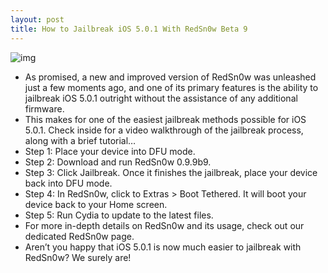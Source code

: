 ```yaml
---
layout: post
title: How to Jailbreak iOS 5.0.1 With RedSn0w Beta 9
---
```

![img](http://media.idownloadblog.com/wp-content/uploads/2011/12/RedSn0w-0.9.9b9.jpg)
* As promised, a new and improved version of RedSn0w was unleashed just a few moments ago, and one of its primary features is the ability to jailbreak iOS 5.0.1 outright without the assistance of any additional firmware.
* This makes for one of the easiest jailbreak methods possible for iOS 5.0.1. Check inside for a video walkthrough of the jailbreak process, along with a brief tutorial…
* Step 1: Place your device into DFU mode.
* Step 2: Download and run RedSn0w 0.9.9b9.
* Step 3: Click Jailbreak. Once it finishes the jailbreak, place your device back into DFU mode.
* Step 4: In RedSn0w, click to Extras > Boot Tethered. It will boot your device back to your Home screen.
* Step 5: Run Cydia to update to the latest files.
* For more in-depth details on RedSn0w and its usage, check out our dedicated RedSn0w page.
* Aren’t you happy that iOS 5.0.1 is now much easier to jailbreak with RedSn0w? We surely are!

